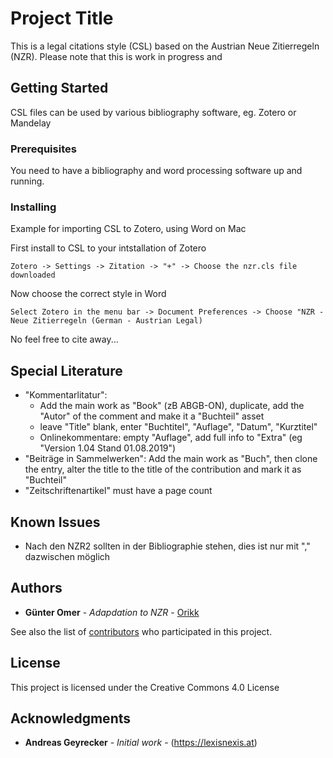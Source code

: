 # Project Title

This is a legal citations style (CSL) based on the Austrian Neue Zitierregeln (NZR).
Please note that this is work in progress and 

## Getting Started

CSL files can be used by various bibliography software, eg. Zotero or Mandelay

### Prerequisites

You need to have a bibliography and word processing software up and running.

### Installing

Example for importing CSL to Zotero, using Word on Mac

First install to CSL to your intstallation of Zotero

```
Zotero -> Settings -> Zitation -> "+" -> Choose the nzr.cls file downloaded
```

Now choose the correct style in Word

```
Select Zotero in the menu bar -> Document Preferences -> Choose "NZR - Neue Zitierregeln (German - Austrian Legal)
```

No feel free to cite away...

## Special Literature

* "Kommentarlitatur": 
  * Add the main work as "Book" (zB ABGB-ON), duplicate, add the "Autor" of the comment and make it a "Buchteil" asset
  * leave "Title" blank, enter "Buchtitel", "Auflage", "Datum", "Kurztitel"
  * Onlinekommentare: empty "Auflage", add full info to "Extra" (eg "Version 1.04 Stand 01.08.2019")
* "Beiträge in Sammelwerken": Add the main work as "Buch", then clone the entry, alter the title to the title of the contribution and mark it as "Buchteil"
* "Zeitschriftenartikel" must have a page count


## Known Issues

* Nach den NZR2 sollten in der Bibliographie <Nachname> <Vorname> stehen, dies ist nur mit "," dazwischen möglich  

## Authors

* **Günter Omer** - *Adapdation to NZR* - [Orikk](https://github.com/Orikk)


See also the list of [contributors](https://github.com/your/project/contributors) who participated in this project.

## License

This project is licensed under the Creative Commons 4.0 License

## Acknowledgments

* **Andreas Geyrecker** - *Initial work* - (https://lexisnexis.at)